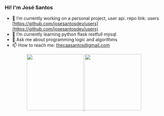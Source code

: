 ### Hi! I'm José Santos

<!--
**josesantosdev/josesantosdev** is a ✨ _special_ ✨ repository because its `README.md` (this file) appears on your GitHub profile.

Here are some ideas to get you started:

- 🔭 I’m currently working on ...
- 🌱 I’m currently learning ...
- 👯 I’m looking to collaborate on ...
- 💬 Ask me about ...
- 📫 How to reach me: ...
- 😄 Pronouns: ...
- ⚡ Fun fact: ...
-->


- 🔭 I’m currently working on a personal project, user api. repo link: users [https://github.com/josesantosdev/users](https://github.com/josesantosdev/users)
- 🌱 I’m currently learning python flask restfull mysql
- 💬 Ask me about programming logic and algorithms
- 📫 How to reach me: thecaasantos@gmail.com

<div align="center">
  <a href="https://github.com/josesantosdev">
  <img height="180em" src="https://github-readme-stats.vercel.app/api?username=josesantosdev&show_icons=true&theme=dracula&include_all_commits=true&count_private=true"/>
  <img height="180em" src="https://github-readme-stats.vercel.app/api/top-langs/?username=josesantosdev&layout=compact&langs_count=10&theme=dracula"/>
</div>

